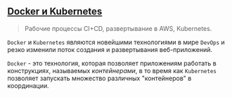 ## [Docker и Kubernetes](https://www.udemy.com/docker-and-kubernetes-the-complete-guide/)

>Рабочие процессы CI+CD, развертывание в AWS, Kubernetes.

`Docker` и `Kubernetes` являются новейшими технологиями в мире `DevOps` и резко изменили поток 
создания и развертывания веб-приложений. 

`Docker` - это технология, которая позволяет приложениям работать в конструкциях, называемых 
*контейнерами*, в то время как `Kubernetes` позволяет запускать множество различных "контейнеров" в 
координации.
